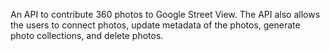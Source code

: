 An API to contribute 360 photos to Google Street View. The API also allows the users to connect photos, update metadata of the photos, generate photo collections, and delete photos.
